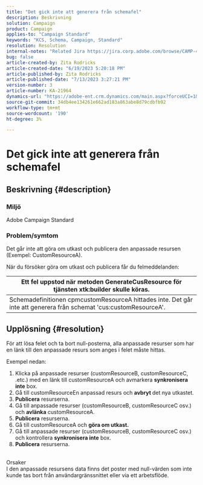 ```yaml
---
title: "Det gick inte att generera från schemafel"
description: Beskrivning
solution: Campaign
product: Campaign
applies-to: "Campaign Standard"
keywords: "KCS, Schema, Campaign, Standard"
resolution: Resolution
internal-notes: "Related Jira https://jira.corp.adobe.com/browse/CAMP-48246"
bug: false
article-created-by: Zita Rodricks
article-created-date: "6/19/2023 5:20:18 PM"
article-published-by: Zita Rodricks
article-published-date: "7/13/2023 3:27:21 PM"
version-number: 3
article-number: KA-21964
dynamics-url: "https://adobe-ent.crm.dynamics.com/main.aspx?forceUCI=1&pagetype=entityrecord&etn=knowledgearticle&id=c187ab8c-c50e-ee11-8f6d-6045bd006b3d"
source-git-commit: 34db4ee134261e662ad183a863abe8d79cdbfb92
workflow-type: tm+mt
source-wordcount: '190'
ht-degree: 3%

---
```


# Det gick inte att generera från schemafel

## Beskrivning {#description}


### Miljö

Adobe Campaign Standard

### Problem/symtom

Det går inte att göra om utkast och publicera den anpassade resursen (Exempel: CustomResourceA).

När du försöker göra om utkast och publicera får du felmeddelanden:


| Ett fel uppstod när metoden GenerateCusResource för tjänsten xtk:builder skulle köras. |
| --- |
| Schemadefinitionen cpmcustomResourceA hittades inte. Det går inte att generera från schemat &#39;cus:customResourceA&#39;. |





## Upplösning {#resolution}


För att lösa felet och ta bort null-posterna, alla<b> </b>anpassade resurser som har en länk till den anpassade resurs som anges i felet måste hittas.

Exempel nedan:

1. Klicka på anpassade resurser (customResourceB, customResourceC, .etc.) med en länk till customResourceA och avmarkera <b>synkronisera inte</b> box.
2. Gå till customResourceEn anpassad resurs och <b>avbryt </b>det nya utkastet.
3. <b>Publicera</b> resurserna.
4. Gå till anpassade resurser (customResourceB, customResourceC osv.) och <b>avlänka</b> customResourceA.
5. <b>Publicera</b> resurserna.
6. Gå till customResourceA och <b>göra om utkast.</b>
7. Gå till anpassade resurser (customResourceB, customResourceC osv.) och kontrollera <b>synkronisera inte</b> box.
8. <b>Publicera</b> resurserna.

<br>Orsaker <br>
I den anpassade resursens data finns det poster med null-värden som inte kunde tas bort från användargränssnittet eller via ett arbetsflöde.
